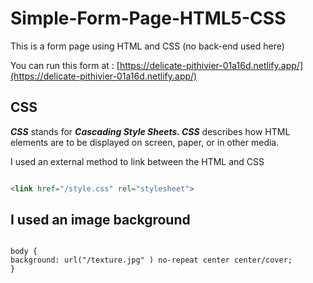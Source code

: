 # Simple-Form-Page-HTML5-CSS
This is a form page using HTML and CSS (no back-end used here) 

You can run this form at : [https://delicate-pithivier-01a16d.netlify.app/](https://delicate-pithivier-01a16d.netlify.app/)

## CSS

***CSS*** stands for ***Cascading Style Sheets. CSS*** describes how HTML elements are to be displayed on screen, paper, or in other media. 

I used an external method to link between the HTML and CSS

```html :

<link href="/style.css" rel="stylesheet">

```

## I used an image background

```css:

body {
background: url("/texture.jpg" ) no-repeat center center/cover;
}

```
